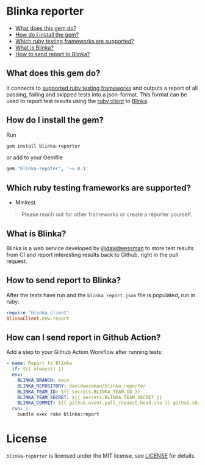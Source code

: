 # Blinka reporter

- [What does this gem do?](#what-does-this-gem-do)
- [How do I install the gem?](#how-do-i-install-the-gem)
- [Which ruby testing frameworks are supported?](#which-ruby-testing-frameworks-are-supported)
- [What is Blinka?](#what-is-blinka)
- [How to send report to Blinka?](#how-to-send-report-to-blinka)

## What does this gem do?

It connects to [supported ruby testing frameworks](#which-ruby-testing-frameworks-are-supported) and outputs a report of all passing, failing and skipped tests into a json-format. This format can be used to report test results using the [ruby client](#how-to-send-report-to-blinka) to [Blinka](#what-is-blinka).

## How do I install the gem?

Run

```sh
gem install blinka-reporter
```

or add to your Gemfile

```ruby
gem 'blinka-repoter', '~> 0.1'
```

## Which ruby testing frameworks are supported?

- Minitest

> Please reach out for other frameworks or create a reporter yourself.

## What is Blinka?

Blinka is a web service developed by [@davidwessman](https://github.com/davidwessman) to store test results from CI and report interesting results back to Github, right in the pull request.

## How to send report to Blinka?

After the tests have run and the `blinka_report.json` file is populated, run in ruby:

```ruby
require 'blinka_client'
BlinkaClient.new.report
```

## How can I send report in Github Action?

Add a step to your Github Action Workflow after running tests:

```yaml
- name: Report to Blinka
  if: ${{ always() }}
  env:
    BLINKA_BRANCH: main
    BLINKA_REPOSITORY: davidwessman/blinka_reporter
    BLINKA_TEAM_ID: ${{ secrets.BLINKA_TEAM_ID }}
    BLINKA_TEAM_SECRET: ${{ secrets.BLINKA_TEAM_SECRET }}
    BLINKA_COMMIT: ${{ github.event.pull_request.head.sha || github.sha }}
  run: |
    bundle exec rake blinka:report
```

# License

`blinka-reporter` is licensed under the MIT license, see [LICENSE](LICENSE) for details.
